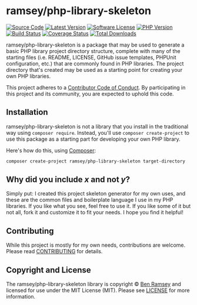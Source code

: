# ramsey/php-library-skeleton

[![Source Code][badge-source]][source]
[![Latest Version][badge-release]][packagist]
[![Software License][badge-license]][license]
[![PHP Version][badge-php]][php]
[![Build Status][badge-build]][build]
[![Coverage Status][badge-coverage]][coverage]
[![Total Downloads][badge-downloads]][downloads]

ramsey/php-library-skeleton is a package that may be used to generate a basic
PHP library project directory structure, complete with many of the starting
files (i.e. README, LICENSE, GitHub issue templates, PHPUnit configuration,
etc.) that are commonly found in PHP libraries. The project directory that's
created may be used as a starting point for creating your own PHP libraries.

This project adheres to a [Contributor Code of Conduct][conduct]. By
participating in this project and its community, you are expected to uphold this
code.


## Installation

ramsey/php-library-skeleton is not a library that you install in the traditional
way using `composer require`. Instead, you'll use `composer create-project` to
use this package as a starting part for developing your own PHP library.

Here's how do this, using [Composer][]:

```bash
composer create-project ramsey/php-library-skeleton target-directory
```


## Why did you include *x* and not *y*?

Simply put: I created this project skeleton generator for my own uses, and these
are the common files and boilerplate language I use in my PHP libraries. If you
like what you see, feel free to use it. If you like some of it but not all, fork
it and customize it to fit your needs. I hope you find it helpful!


## Contributing

While this project is mostly for my own needs, contributions are welcome. Please
read [CONTRIBUTING][] for details.


## Copyright and License

The ramsey/php-library-skeleton library is copyright © [Ben Ramsey](https://benramsey.com)
and licensed for use under the MIT License (MIT). Please see [LICENSE][] for
more information.


[conduct]: https://github.com/ramsey/php-library-skeleton/blob/master/.github/CODE_OF_CONDUCT.md
[composer]: http://getcomposer.org/
[contributing]: https://github.com/ramsey/php-library-skeleton/blob/master/.github/CONTRIBUTING.md

[badge-source]: http://img.shields.io/badge/source-ramsey/php--library--skeleton-blue.svg?style=flat-square
[badge-release]: https://img.shields.io/packagist/v/ramsey/php-library-skeleton.svg?style=flat-square&label=release
[badge-license]: https://img.shields.io/packagist/l/ramsey/php-library-skeleton.svg?style=flat-square
[badge-php]: https://img.shields.io/packagist/php-v/ramsey/php-library-skeleton.svg?style=flat-square
[badge-build]: https://img.shields.io/travis/ramsey/php-library-skeleton/master.svg?style=flat-square
[badge-coverage]: https://img.shields.io/coveralls/github/ramsey/php-library-skeleton/master.svg?style=flat-square
[badge-downloads]: https://img.shields.io/packagist/dt/ramsey/php-library-skeleton.svg?style=flat-square&colorB=mediumvioletred

[source]: https://github.com/ramsey/php-library-skeleton
[packagist]: https://packagist.org/packages/ramsey/php-library-skeleton
[license]: https://github.com/ramsey/php-library-skeleton/blob/master/LICENSE
[php]: https://php.net
[build]: https://travis-ci.org/ramsey/php-library-skeleton
[coverage]: https://coveralls.io/r/ramsey/php-library-skeleton?branch=master
[downloads]: https://packagist.org/packages/ramsey/php-library-skeleton
